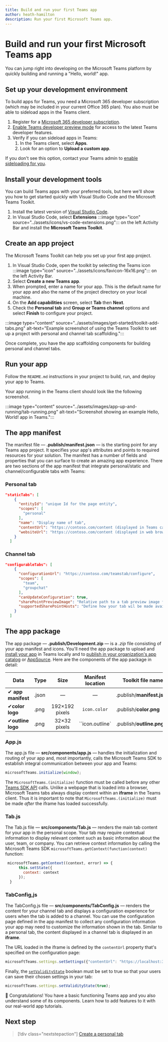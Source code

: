 ```yaml
---
title: Build and run your first Teams app
author: heath-hamilton
description: Run your first Microsoft Teams app.
---
```

# Build and run your first Microsoft Teams app

You can jump right into developing on the Microsoft Teams platform by quickly building and running a "Hello, world!" app.

## Set up your development environment

To build apps for Teams, you need a Microsoft 365 developer subscription (which may be included in your current Office 365 plan). You also must be able to sideload apps in the Teams client.

1. Register for a [Microsoft 365 developer subscription](../concepts/build-and-test/prepare-your-o365-tenant.md).
1. [Enable Teams developer preview mode](../resources/dev-preview/developer-preview-intro.md#enable-developer-preview) for access to the latest Teams developer features.
1. Verify if you can sideload apps in Teams:
    1. In the Teams client, select **Apps**.
    1. Look for an option to **Upload a custom app**.

If you don't see this option, contact your Teams admin to [enable sideloading for you](../concepts/build-and-test/prepare-your-o365-tenant.md#Enable-custom-Teams-apps-and-turn-on-custom-app-uploading).

## Install your development tools

You can build Teams apps with your preferred tools, but here we'll show you how to get started quickly with Visual Studio Code and the Microsoft Teams Toolkit.

1. Install the latest version of [Visual Studio Code](https://code.visualstudio.com/download).
1. In Visual Studio Code, select **Extensions** :::image type="icon" source="../assets/icons/vs-code-extensions.png"::: on the left Activity Bar and install the **Microsoft Teams Toolkit**.

## Create an app project

The Microsoft Teams Toolkit can help you set up your first app project.

1. In Visual Studio Code, open the toolkit by selecting the Teams icon :::image type="icon" source="../assets/icons/favicon-16x16.png"::: on the left Activity Bar.
1. Select **Create a new Teams app**.
1. When prompted, enter a name for your app. This is the default name for your app and also the name of the project directory on your local machine.
1. On the **Add capabilities** screen, select **Tab** then **Next**.
1. Check the **Personal tab** and **Group or Teams channel** options and select **Finish** to configure your project.

:::image type="content" source="../assets/images/get-started/toolkit-add-tabs.png" alt-text="Example screenshot of using the Teams Toolkit to set up a project with personal and channel tab scaffolding.":::

Once complete, you have the app scaffolding components for building personal and channel tabs.

## Run your app

Follow the `README.md` instructions in your project to build, run, and deploy your app to Teams.

Your app running in the Teams client should look like the following screenshot.

:::image type="content" source="../assets/images/app-up-and-running/tab-running.png" alt-text="Screenshot showing an example Hello, World! app in Teams.":::

## The app manifest

The manifest file — **.publish/manifest.json**  — is the starting point for any Teams app project. It specifies your app's attributes and points to required resources for your solution. The manifest has a number of fields and properties that you can surface to create an amazing app experience. There are two sections of the app manifest that integrate personal/static and channel/configurable tabs with Teams:

### Personal tab

```json
"staticTabs": [
    {
      "entityId": "unique Id for the page entity",
      "scopes": [
        "personal"
      ],
      "name": "Display name of tab",
      "contentUrl": "https://contoso.com/content (displayed in Teams canvas)",
      "websiteUrl": "https://contoso.com/content (displayed in web browser"
    }
  ]
```

### Channel tab

```json
"configurableTabs": [
    {
      "configurationUrl": "https://contoso.com/teamstab/configure",
      "scopes": [
        "team",
        "groupchat"
      ],
      "canUpdateConfiguration": true,
      "sharePointPreviewImage": "Relative path to a tab preview image for use in SharePoint — 1024px X 768",
      "supportedSharePointHosts": "Define how your tab wil be made available in SharePoint (full page or web part)"
    }
  ]
```

## The app package

The app package — **.publish/Development.zip** — is a _.zip_ file consisting of your app manifest and icons.  You'll need the app package to upload and [install your app](../concepts/deploy-and-publish/overview.md#upload-your-app-directly) in Teams locally and to [publish in your organization's app catalog](../concepts/deploy-and-publish/overview.md#publish-to-your-organizations-app-catalog) or [AppSource](../concepts/deploy-and-publish/appsource/publish.md). Here are the components of the app package in detail:

|Data|Type|Size|Manifest location|Toolkit file name|
|---|---|:---:|:---:|-----|
|✔ **app manifest**|.json| — | — |.publish/**manifest.json**|
|✔**color logo**|.png|192&times;192 pixels|`icon.color`|.publish/**color.png**|
|✔**outline logo**|.png|32&times;32 pixels|``icon.outline`|.publish/**outline.png**|

### App.js

The app.js file — **src/components/app.js** — handles the initialization and routing of your app and, most importantly, calls the Microsoft Teams SDK to establish integral communication between your app and Teams:

```javascript
microsoftTeams.initialize(window);
```

The `MicrosoftTeams.(initialize)`  function must be called before any other [Teams SDK API](../tabs/how-to/using-teams-client-sdk.md) calls. Unlike a webpage that is loaded into a browser, Microsoft Teams tabs always display content within an **iframe** in the Teams client. Thus it is important to note that `MicrosoftTeams.(initialize)`   must be made _after_ the iframe has loaded successfully.

### Tab.js

The Tab.js file — **src/components/Tab.js** — renders the main tab content
 for your app in the personal scope. Your tab may require contextual information to display relevant content such as basic information about the user, team, or company. You can retrieve context information by calling the Microsoft Teams SDK `microsoftTeams.getContext(function(context)` function:

```javascript
 microsoftTeams.getContext((context, error) => {
      this.setState({
        context: context
      });
  }
```

### TabConfig,js

The TabConfig.js file — **src/components/TabConfig.js** — renders the content for your channel tab and displays a configuration experience for users when the tab is added to a channel. You can use the configuration page defined in the app manifest to collect any configuration information your app may need to customize the information shown in the tab. Similar to a personal tab, the content displayed in a channel tab is displayed in an **iframe**.

The URL loaded in the iframe is defined by the `contentUrl` property that's specified on the configuration page:

```javascript
microsoftTeams.settings.setSettings({"contentUrl": "https://localhost:3000/tab"})
```

Finally, the [`setValidityState`](/javascript/api/@microsoft/teams-js/microsoftteams.settings?view=msteams-client-js-latest#setvaliditystate-boolean-) boolean must be set to true so that your users can save their chosen settings in your tab:

```javascript
microsoftTeams.settings.setValidityState(true);
```

🎉 Congratulations! You have a basic functioning Teams app and you also understand some of its components. Learn how to add features to it with our real-world app tutorials.

## Next step

> [!div class="nextstepaction"]
> [Create a personal tab](../build-your-first-app/add-personal-tab.md)
